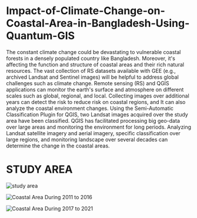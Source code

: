 # Impact-of-Climate-Change-on-Coastal-Area-in-Bangladesh-Using-Quantum-GIS
The constant climate change could be devastating to vulnerable coastal forests in a densely populated country like Bangladesh. Moreover, it's affecting the function and structure of coastal areas and their rich natural resources. The vast collection of RS datasets available with GEE (e.g., archived Landsat and Sentinel images) will be helpful to address global challenges such as climate change. Remote sensing (RS) and QGIS applications can monitor the earth's surface and atmosphere on different scales such as global, regional, and local. Collecting images over additional years can detect the risk to reduce risk on coastal regions, and It can also analyze the coastal environment changes. Using the Semi-Automatic Classification Plugin for QGIS, two Landsat images acquired over the study area have been classified. QGIS has facilitated processing big geo-data over large areas and monitoring the environment for long periods. Analyzing Landsat satellite imagery and aerial imagery, specific classification over large regions, and monitoring landscape over several decades can determine the change in the coastal areas.

# STUDY AREA
![study area](https://user-images.githubusercontent.com/56217090/164122236-c8c8f2bf-a2a9-4f67-960d-3bfcabc4fb04.jpg)

![Coastal Area During 2011 to 2016](https://user-images.githubusercontent.com/56217090/164122663-78b0bcef-0b90-4164-b002-2a5ec6252ded.jpg)

![Coastal Area During 2017 to 2021](https://user-images.githubusercontent.com/56217090/164471077-d366decc-b846-4d66-b678-253950955e28.jpg)


